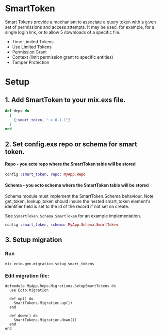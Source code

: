 # SmartToken
Smart Tokens provide a mechanism to associate a query token with a given set of permissions and access attempts.
It may be used, for example, for a single login link, or to allow 5 downloads of a specific file.

- Time Limited Tokens
- Use Limited Tokens
- Permission Grant
- Context (limit permission grant to specific entities)
- Tamper Protection

# Setup

## 1. Add SmartToken to your mix.exs file.
```elixir
def deps do
  [
    {:smart_token, "~> 0.1.1"}
  ]
end
```
## 2. Set config.exs repo or schema for smart token.

#### Repo - you ecto repo where the SmartToken table will be stored
```elixir
config :smart_token, repo: MyApp.Repo
```
#### Schema - you ecto schema where the SmartToken table will be stored
Schema module must implement the SmartToken.Schema behaviour. Note get_token, lookup_token should insure the nested smart_token element's identifier field is set to the id of the record if
not set on create.

See `SSmartToken.Schema.SmartToken` for an example implementation.

```elixir
config :smart_token, schema: MyApp.Schema.SmartToken
```


## 3. Setup migration 

### Run
``` 
mix ecto.gen.migration setup_smart_tokens 
```
    
### Edit migration file:
```
defmodule MyApp.Repo.Migrations.SetupSmartTokens do
  use Ecto.Migration

  def up() do 
    SmartTokens.Migration.up(1)
  end

  def down() do 
    SmartTokens.Migration.down(1)
  end
end
```
